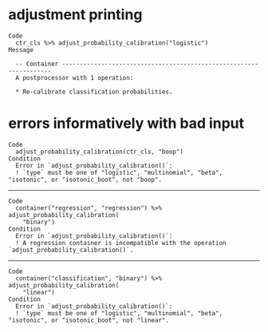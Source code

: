 # adjustment printing

    Code
      ctr_cls %>% adjust_probability_calibration("logistic")
    Message
      
      -- Container -------------------------------------------------------------------
      A postprocessor with 1 operation:
      
      * Re-calibrate classification probabilities.

# errors informatively with bad input

    Code
      adjust_probability_calibration(ctr_cls, "boop")
    Condition
      Error in `adjust_probability_calibration()`:
      ! `type` must be one of "logistic", "multinomial", "beta", "isotonic", or "isotonic_boot", not "boop".

---

    Code
      container("regression", "regression") %>% adjust_probability_calibration(
        "binary")
    Condition
      Error in `adjust_probability_calibration()`:
      ! A regression container is incompatible with the operation `adjust_probability_calibration()`.

---

    Code
      container("classification", "binary") %>% adjust_probability_calibration(
        "linear")
    Condition
      Error in `adjust_probability_calibration()`:
      ! `type` must be one of "logistic", "multinomial", "beta", "isotonic", or "isotonic_boot", not "linear".

